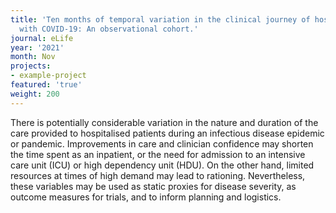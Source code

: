 ```yaml
---
title: 'Ten months of temporal variation in the clinical journey of hospitalised patients
  with COVID-19: An observational cohort.'
journal: eLife
year: '2021'
month: Nov
projects:
- example-project
featured: 'true'
weight: 200
---
```


There is potentially considerable variation in the nature and duration of the care provided to hospitalised patients during an infectious disease epidemic or pandemic. Improvements in care and clinician confidence may shorten the time spent as an inpatient, or the need for admission to an intensive care unit (ICU) or high dependency unit (HDU). On the other hand, limited resources at times of high demand may lead to rationing. Nevertheless, these variables may be used as static proxies for disease severity, as outcome measures for trials, and to inform planning and logistics.